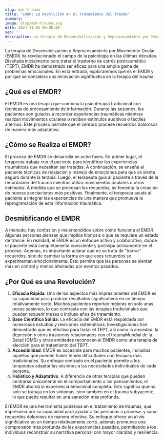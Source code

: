 ```yaml
---
slug: mdr-trauma
title: 'EMDR: La Revolución en el Tratamiento del Trauma'
summary: ''
image: blog/mdr-trauma.svg
date: 2024-11-01 00:00:00
seo: ''
description: La terapia de Desensibilización y Reprocesamiento por Movimiento Ocular (EMDR) ha revolucionado el campo de la psicología en las últimas décadas…
---
```


La terapia de Desensibilización y Reprocesamiento por Movimiento Ocular (EMDR) ha revolucionado el campo de la psicología en las últimas décadas. Diseñada inicialmente para tratar el trastorno de estrés postraumático (TEPT), EMDR ha demostrado ser eficaz para una amplia gama de problemas emocionales. En esta entrada, exploraremos qué es el EMDR y por qué se considera una innovación significativa en la terapia del trauma.

## ¿Qué es el EMDR?

El EMDR es una terapia que combina la psicoterapia tradicional con técnicas de procesamiento de información. Durante las sesiones, los pacientes son guiados a recordar experiencias traumáticas mientras realizan movimientos oculares o reciben estímulos auditivos o táctiles alternos. Este proceso permite que el cerebro procese recuerdos dolorosos de manera más adaptativa.

## ¿Cómo se Realiza el EMDR?

El proceso de EMDR se desarrolla en ocho fases. En primer lugar, el terapeuta trabaja con el paciente para identificar las experiencias traumáticas que necesitan ser tratadas. A continuación, se enseña al paciente técnicas de relajación y manejo de emociones para que se sienta seguro durante la terapia. Luego, el terapeuta guía al paciente a través de la recordación del trauma mientras utiliza movimientos oculares u otros estímulos. A medida que se procesan los recuerdos, se fomenta la creación de nuevas asociaciones más positivas. Finalmente, el terapeuta ayuda al paciente a integrar las experiencias de una manera que promueva la reprogramación de esta información traumática.

## Desmitificando el EMDR

A menudo, hay confusión y malentendidos sobre cómo funciona el EMDR. Algunas personas piensan que implica hipnosis o que se requiere un estado de trance. En realidad, el EMDR es un enfoque activo y colaborativo, donde el paciente está completamente consciente y participa activamente en el proceso. Además, es importante aclarar que no se trata de "borrar" recuerdos, sino de cambiar la forma en que esos recuerdos se experimentan emocionalmente. Esto permite que las personas se sientan más en control y menos afectadas por eventos pasados.

## ¿Por Qué es una Revolución?

1. **Eficacia Rápida**: Uno de los aspectos más impresionantes del EMDR es su capacidad para producir resultados significativos en un tiempo relativamente corto. Muchos pacientes reportan mejoras en solo unas pocas sesiones, lo que contrasta con las terapias tradicionales que pueden requerir meses o incluso años de tratamiento.
2. **Base Científica Sólida**: La eficacia del EMDR está respaldada por numerosos estudios y revisiones sistemáticas. Investigaciones han demostrado que es efectivo para tratar el TEPT, así como la ansiedad, la depresión y otros trastornos relacionados con el traumaMundial de la Salud (OMS) y otras entidades reconocen el EMDR como una terapia de elección para el tratamiento del TEPT.
3. **Accesibilidad**: EMDR es accesible para muchos pacientes, incluidos aquellos que pueden haber tenido dificultades con terapias más tradicionales. Su enfoque centrado en el paciente permite a los terapeutas adaptar las sesiones a las necesidades individuales de cada persona.
4. **Holístico y Adaptativo**: A diferencia de otras terapias que pueden centrarse únicamente en el comportamiento o los pensamientos, el EMDR aborda la experiencia emocional completa. Esto significa que no solo se trabaja en los síntomas, sino también en el trauma subyacente, lo que puede resultar en una sanación más profunda.

El EMDR es una herramienta poderosa en el tratamiento de traumas, que impresiona por su capacidad para ayudar a las personas a procesar y sanar recuerdos dolorosos de manera efectiva. Su enfoque ofrece un alivio significativo en un tiempo relativamente corto, además promueve una comprensión más profunda de las experiencias pasadas, permitiendo a los individuos reconstruir su narrativa personal con mayor claridad y resiliencia.
